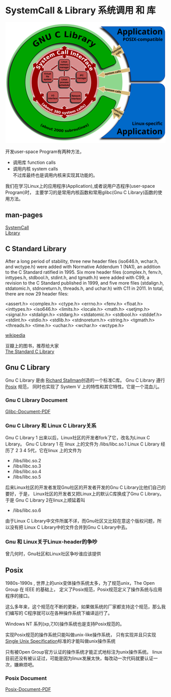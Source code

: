 # SystemCall & Library 系统调用 和 库

![Programming](resource/Linux_kernel_System_Call_Interface_and_glibc.svg)

开发user-space Program有两种方法，
* 调用库 function calls
* 调用内核 system calls  
不过库最终也是调用内核来实现其功能的。

我们在学习Linux上的应用程序(Application),或者说用户态程序(user-space Program)时，
主要学习的是常用内核函数和常用glibc(Gnu C Library)函数的使用方法。

## man-pages

[SystemCall](http://man7.org/linux/man-pages/dir_section_2.html)   
[Library](http://man7.org/linux/man-pages/dir_section_3.html)

## C Standard Library

After a long period of stability, three new header files (iso646.h, wchar.h, and wctype.h) 
were added with Normative Addendum 1 (NA1), an addition to the C Standard ratified in 1995. Six more header files 
(complex.h, fenv.h, inttypes.h, stdbool.h, stdint.h, and tgmath.h) were added with C99, a revision to the C Standard 
published in 1999, and five more files (stdalign.h, stdatomic.h, stdnoreturn.h, threads.h, and uchar.h) with C11 in 2011.
 In total, there are now 29 header files:

<assert.h>
<complex.h>
<ctype.h>
<errno.h>
<fenv.h>
<float.h>
<inttypes.h>
<iso646.h>
<limits.h>
<locale.h>
<math.h>
<setjmp.h>
<signal.h>
<stdalign.h>
<stdarg.h>
<stdatomic.h>
<stdbool.h>
<stddef.h>
<stdint.h>
<stdio.h>
<stdlib.h>
<stdnoreturn.h>
<string.h>
<tgmath.h>
<threads.h>
<time.h>
<uchar.h>
<wchar.h>
<wctype.h>

[wikipedia](https://en.wikipedia.org/wiki/C_standard_library)   

豆瓣上的图书，推荐给大家   
[The Standard C Library](https://book.douban.com/subject/1920997/)


## Gnu C Library

Gnu C Library 是由 [Richard Stallman](../Person/RichardStallman.md)创造的一个标准C库。
Gnu C Library 遵行 [Posix](https://liduanjun.coding.me/posix/) 规范，
同时也实现了 System V 上的特性和其它特性。它是一个混血儿。

### Gnu C Library Document
[Glibc-Document-PDF](resource/libc.pdf)

### Gnu C Library 和 Linux C Library关系

Gnu C Library 1 出来以后，Linux社区的开发者fork了它，改名为Linux C Library。
Gnu C Library 1 在 linux 上的文件为 /libs/libc.so.1
Linux C Library 经历了 2 3 4 5代，它在linux 上的文件为
* /libs/libc.so.2
* /libs/libc.so.3
* /libs/libc.so.4
* /libs/libc.so.5

后来Linux社区的开发者发现Gnu社区的开发者开发的Gnu C Library比他们自己的要好，于是，
Linux社区的开发者又把Linux上的默认C库换成了Gnu C Library。
于是 Gnu C Library 2在linux上顺延着叫 
* /libs/libc.so.6

由于Linux C Library中文件所属不详，而Gnu社区又比较在意这个版权问题，所以没有把
Linux C Library中的文件合并到Gnu C Library中去。

### Gnu 和 Linux关于Linux-header的争吵

曾几何时，Gnu社区和Linux社区争吵谁应该提供

## Posix

1980s-1990s , 世界上的unix变体操作系统太多，为了规范unix，The Open Group 在 IEEE 的基础上，
定义了Posix规范，Posix规范定义了操作系统与应用程序的接口。

这么多年来，这个规范在不断的更新，如果做系统的厂家都支持这个规范，那么我们编写的
C程序就可以在各种操作系统下编译运行了。

Windows NT 系列(xp,7,10)操作系统也是支持Posix规范的。

实现Posix规范的操作系统只能叫做unix-like操作系统，
只有实现并且只实现[Single Unix Specification](http://www.opengroup.org/onlinepubs/9699919799/)标准的才能叫做unix操作系统

只有被Open Group官方认证的操作系统才能正式地标注为unix操作系统。
linux 目前还没有被认证过，可能是因为linux发展太快，每改动一次代码就要认证一次，嫌麻烦吧。

### Posix Document
[Posix-Document-PDF](resource/n1570.pdf)

